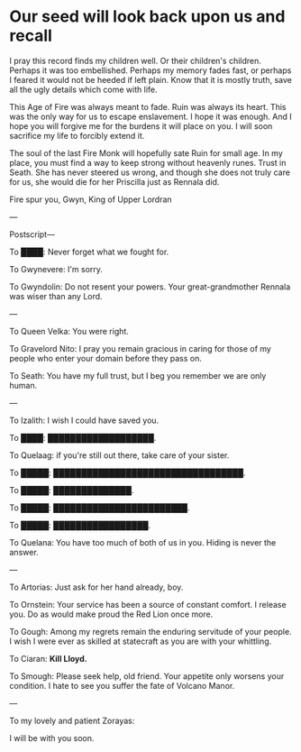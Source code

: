 # Our seed will look back upon us and recall

I pray this record finds my children well. Or their children's children. Perhaps it was too embellished. Perhaps my memory fades fast, or perhaps I feared it would not be heeded if left plain. Know that it is mostly truth, save all the ugly details which come with life.

This Age of Fire was always meant to fade. Ruin was always its heart. This was the only way for us to escape enslavement. I hope it was enough. And I hope you will forgive me for the burdens it will place on you. I will soon sacrifice my life to forcibly extend it.

The soul of the last Fire Monk will hopefully sate Ruin for small age. In my place, you must find a way to keep strong without heavenly runes. Trust in Seath. She has never steered us wrong, and though she does not truly care for us, she would die for her Priscilla just as Rennala did.

Fire spur you,
Gwyn, King of Upper Lordran

—

Postscript—

To ████: Never forget what we fought for.

To Gwynevere: I'm sorry.

To Gwyndolin: Do not resent your powers. Your great-grandmother Rennala was wiser than any Lord.

—

To Queen Velka: You were right.

To Gravelord Nito: I pray you remain gracious in caring for those of my people who enter your domain before they pass on.

To Seath: You have my full trust, but I beg you remember we are only human.

—

To Izalith: I wish I could have saved you.

To ████: ███████████████████.

To Quelaag: if you're still out there, take care of your sister.

To █████: ██████████████████████████████████.

To █████: ██████████████.

To █████: ████████████████████████.

To █████: █████████████████.

To Quelana: You have too much of both of us in you. Hiding is never the answer.

—

To Artorias: Just ask for her hand already, boy.

To Ornstein: Your service has been a source of constant comfort. I release you. Do as would make proud the Red Lion once more.

To Gough: Among my regrets remain the enduring servitude of your people. I wish I were ever as skilled at statecraft as you are with your whittling.

To Ciaran: **Kill Lloyd.**

To Smough: Please seek help, old friend. Your appetite only worsens your condition. I hate to see you suffer the fate of Volcano Manor.

—

To my lovely and patient Zorayas:

I will be with you soon.
